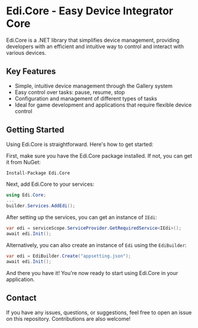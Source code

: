 ﻿# Edi.Core - Easy Device Integrator Core

Edi.Core is a .NET library that simplifies device management, providing developers with an efficient and intuitive way to control and interact with various devices. 

## Key Features

- Simple, intuitive device management through the Gallery system
- Easy control over tasks: pause, resume, stop
- Configuration and management of different types of tasks
- Ideal for game development and applications that require flexible device control

## Getting Started

Using Edi.Core is straightforward. Here's how to get started:

First, make sure you have the Edi.Core package installed. If not, you can get it from NuGet:

```shell
Install-Package Edi.Core
```

Next, add Edi.Core to your services:

```csharp
using Edi.Core;
...
builder.Services.AddEdi();
```

After setting up the services, you can get an instance of `IEdi`:

```csharp
var edi = serviceScope.ServiceProvider.GetRequiredService<IEdi>();
await edi.Init();
```

Alternatively, you can also create an instance of `Edi` using the `EdiBuilder`:

```csharp
var edi = EdiBuilder.Create("appsetting.json");
await edi.Init();
```

And there you have it! You're now ready to start using Edi.Core in your application.

## Contact

If you have any issues, questions, or suggestions, feel free to open an issue on this repository. Contributions are also welcome!
